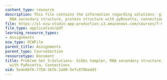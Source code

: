 ```yaml
---
content_type: resource
description: This file contains the information regarding solutions- gibbs Sampler,
  RNA secondary structure, protein structure with pyRosetta, connections.
file: https://ol-ocw-studio-app-production.s3.amazonaws.com/courses/7-91j-foundations-of-computational-and-systems-biology-spring-2014/5e4e88f6775836fb2a005efc079bedd3_MIT7_91JS14_pset3_ans.pdf
file_type: application/pdf
learning_resource_types:
- Assignments
ocw_type: OCWFile
parent_title: Assignments
parent_type: CourseSection
resourcetype: Document
title: Problem Set 3:Solutions- Gibbs Sampler, RNA secondary structure, Protein Structure
  with PyRosetta, Connections
uid: 5e4e88f6-7758-36fb-2a00-5efc079bedd3
---
```

